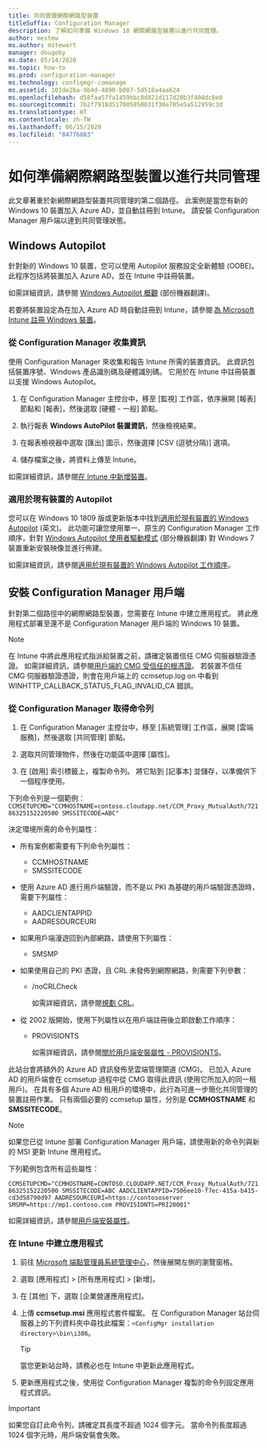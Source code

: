 ```yaml
---
title: 共同管理網際網路型裝置
titleSuffix: Configuration Manager
description: 了解如何準備 Windows 10 網際網路型裝置以進行共同管理。
author: mestew
ms.author: mstewart
manager: dougeby
ms.date: 05/14/2020
ms.topic: how-to
ms.prod: configuration-manager
ms.technology: configmgr-comanage
ms.assetid: 101de2ba-9b4d-4890-b087-5d518a4aa624
ms.openlocfilehash: d58faa57fa1459bbc8d821d117d20b3f404dc8e0
ms.sourcegitcommit: 7b2f7918d517005850031f30e705e5a512959c3d
ms.translationtype: HT
ms.contentlocale: zh-TW
ms.lasthandoff: 06/15/2020
ms.locfileid: "84776883"
---
```

# <a name="how-to-prepare-internet-based-devices-for-co-management"></a>如何準備網際網路型裝置以進行共同管理

此文章著重於新網際網路型裝置共同管理的第二個路徑。 此案例是當您有新的 Windows 10 裝置加入 Azure AD，並自動註冊到 Intune。 請安裝 Configuration Manager 用戶端以達到共同管理狀態。  

## <a name="windows-autopilot"></a>Windows Autopilot

針對新的 Windows 10 裝置，您可以使用 Autopilot 服務設定全新體驗 (OOBE)。 此程序包括將裝置加入 Azure AD，並在 Intune 中註冊裝置。  

如需詳細資訊，請參閱 [Windows Autopilot 概觀](https://docs.microsoft.com/windows/deployment/windows-autopilot/windows-autopilot) \(部份機器翻譯\)。

若要將裝置設定為在加入 Azure AD 時自動註冊到 Intune，請參閱 [為 Microsoft Intune 註冊 Windows 裝置](https://docs.microsoft.com/intune/windows-enroll)。  

### <a name="gather-information-from-configuration-manager"></a>從 Configuration Manager 收集資訊

使用 Configuration Manager 來收集和報告 Intune 所需的裝置資訊。 此資訊包括裝置序號、Windows 產品識別碼及硬體識別碼。 它用於在 Intune 中註冊裝置以支援 Windows Autopilot。

1. 在 Configuration Manager 主控台中，移至 [監視] 工作區，依序展開 [報表] 節點和 [報表]，然後選取 [硬體 - 一般] 節點。  

2. 執行報表 **Windows AutoPilot 裝置資訊**，然後檢視結果。  

3. 在報表檢視器中選取 [匯出] 圖示，然後選擇 [CSV (逗號分隔)] 選項。  

4. 儲存檔案之後，將資料上傳至 Intune。  

如需詳細資訊，請參閱[在 Intune 中新增裝置](https://docs.microsoft.com/intune/enrollment-autopilot#add-devices)。

### <a name="autopilot-for-existing-devices"></a>適用於現有裝置的 Autopilot
<!--1358333-->

您可以在 Windows 10 1809 版或更新版本中找到[適用於現有裝置的 Windows Autopilot](https://techcommunity.microsoft.com/t5/Windows-IT-Pro-Blog/New-Windows-Autopilot-capabilities-and-expanded-partner-support/ba-p/260430) \(英文\)。 此功能可讓您使用單一、原生的 Configuration Manager 工作順序，針對 [Windows Autopilot 使用者驅動模式](https://docs.microsoft.com/windows/deployment/windows-autopilot/user-driven) \(部分機器翻譯\) 對 Windows 7 裝置重新安裝映像並進行佈建。

如需詳細資訊，請參閱[適用於現有裝置的 Windows Autopilot 工作順序](../osd/deploy-use/windows-autopilot-for-existing-devices.md)。

## <a name="install-the-configuration-manager-client"></a>安裝 Configuration Manager 用戶端

針對第二個路徑中的網際網路型裝置，您需要在 Intune 中建立應用程式。 將此應用程式部署至還不是 Configuration Manager 用戶端的 Windows 10 裝置。

> [!NOTE]
> 在 Intune 中將此應用程式指派給裝置之前，請確定裝置信任 CMG 伺服器驗證憑證。 如需詳細資訊，請參閱[用戶端的 CMG 受信任的根憑證](../core/clients/manage/cmg/certificates-for-cloud-management-gateway.md#bkmk_cmgroot)。 若裝置不信任 CMG 伺服器驗證憑證，則會在用戶端上的 ccmsetup.log on 中看到 WINHTTP_CALLBACK_STATUS_FLAG_INVALID_CA 錯誤。

### <a name="get-the-command-line-from-configuration-manager"></a>從 Configuration Manager 取得命令列

1. 在 Configuration Manager 主控台中，移至 [系統管理] 工作區，展開 [雲端服務]，然後選取 [共同管理] 節點。  

2. 選取共同管理物件，然後在功能區中選擇 [屬性]。  

3. 在 [啟用] 索引標籤上，複製命令列。 將它貼到 [記事本] 並儲存，以準備供下一個程序使用。  

下列命令列是一個範例：`CCMSETUPCMD="CCMHOSTNAME=contoso.cloudapp.net/CCM_Proxy_MutualAuth/72186325152220500 SMSSITECODE=ABC"`

<!--1358215-->
決定環境所需的命令列屬性：  

- 所有案例都需要有下列命令列屬性：  
  - CCMHOSTNAME  
  - SMSSITECODE  

- 使用 Azure AD 進行用戶端驗證，而不是以 PKI 為基礎的用戶端驗證憑證時，需要下列屬性：  
  - AADCLIENTAPPID  
  - AADRESOURCEURI  

- 如果用戶端漫遊回到內部網路，請使用下列屬性：
  - SMSMP  

- 如果使用自己的 PKI 憑證，且 CRL 未發佈到網際網路，則需要下列參數：  
  - /noCRLCheck  

    如需詳細資訊，請參閱[規劃 CRL](../core/plan-design/security/plan-for-security.md#BKMK_PlanningForCRLs)。

- 從 2002 版開始，使用下列屬性以在用戶端註冊後立即啟動工作順序：
  - PROVISIONTS

    如需詳細資訊，請參閱[關於用戶端安裝屬性 - PROVISIONTS](../core/clients/deploy/about-client-installation-properties.md#provisionts)。

此站台會將額外的 Azure AD 資訊發佈至雲端管理閘道 (CMG)。 已加入 Azure AD 的用戶端會在 ccmsetup 過程中從 CMG 取得此資訊 (使用它所加入的同一租用戶)。 在具有多個 Azure AD 租用戶的環境中，此行為可進一步簡化共同管理的裝置註冊作業。 只有兩個必要的 ccmsetup 屬性，分別是 **CCMHOSTNAME** 和 **SMSSITECODE**。<!--3607731-->

> [!NOTE]
> 如果您已從 Intune 部署 Configuration Manager 用戶端，請使用新的命令列與新的 MSI 更新 Intune 應用程式。 <!-- SCCMDocs-pr issue 3084 -->

下列範例包含所有這些屬性：

`CCMSETUPCMD="CCMHOSTNAME=CONTOSO.CLOUDAPP.NET/CCM_Proxy_MutualAuth/72186325152220500 SMSSITECODE=ABC AADCLIENTAPPID=7506ee10-f7ec-415a-b415-cd3d58790d97 AADRESOURCEURI=https://contososerver SMSMP=https://mp1.contoso.com PROVISIONTS=PRI20001"`

如需詳細資訊，請參閱[用戶端安裝屬性](../core/clients/deploy/about-client-installation-properties.md)。

### <a name="create-the-app-in-intune"></a>在 Intune 中建立應用程式

1. 前往 [Microsoft 端點管理員系統管理中心](https://endpoint.microsoft.com)，然後展開左側的瀏覽窗格。  

2. 選取 [應用程式] > [所有應用程式] > [新增]。  

3. 在 [其他] 下，選取 [企業營運應用程式]。  

4. 上傳 **ccmsetup.msi** 應用程式套件檔案。 在 Configuration Manager 站台伺服器上的下列資料夾中尋找此檔案：`<ConfigMgr installation directory>\bin\i386`。  

    > [!Tip]  
    > 當您更新站台時，請務必也在 Intune 中更新此應用程式。  

5. 更新應用程式之後，使用從 Configuration Manager 複製的命令列設定應用程式資訊。  

> [!IMPORTANT]
> 如果您自訂此命令列，請確定其長度不超過 1024 個字元。 當命令列長度超過 1024 個字元時，用戶端安裝會失敗。
